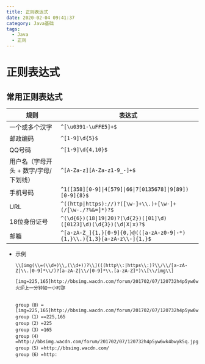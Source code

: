 ```yaml
---
title: 正则表达式
date: 2020-02-04 09:41:37
category: Java基础
tags: 
  - Java
  - 正则
---
```


# 正则表达式

## 常用正则表达式

|规则|表达式|
|---|---|
|一个或多个汉字|`^[\u0391-\uFFE5]+$`|
|邮政编码|`^[1-9]\d{5}$`|
|QQ号码|`^[1-9]\d{4,10}$`|
|用户名（字母开头 + 数字/字母/下划线）|`^[A-Za-z][A-Za-z1-9_-]+$`|
|手机号码|`^1([358][0-9]\|4[579]\|66\|7[0135678]\|9[89])[0-9]{8}$`|
|URL|`^((http\|https)://)?([\w-]+\\.)+[\w-]+(/[\w-./?%&=]*)?$`|
|18位身份证号|`^(\d{6})(18\|19\|20)?(\d{2})([01]\d)([0123]\d)(\d{3})(\d\|X\|x)?$`|
|邮箱|`^[a-zA-Z_]{1,}[0-9]{0,}@(([a-zA-z0-9]-*){1,}\\.){1,3}[a-zA-z\\-]{1,}$`|

- 示例

    ```
    \\[img(\\=(\\d+)\\,(\\d+))?\\](((http\\:|https\\:)?\\/\\/[a-zA-Z|\\.|0-9]*\\/)?[a-zA-Z|\\/|0-9]*\\.[a-zA-Z]*)\\[\\/img\\]

    [img=225,165]http://bbsimg.wacdn.com/forum/201702/07/120732h4p5yw6wk4bwyk5q.jpg[/img]火炉上一分钟如一小时那


    group（0）=[img=225,165]http://bbsimg.wacdn.com/forum/201702/07/120732h4p5yw6wk4bwyk5q.jpg[/img]
    group（1）==225,165
    group（2）=225
    group（3）=165
    group（4）=http://bbsimg.wacdn.com/forum/201702/07/120732h4p5yw6wk4bwyk5q.jpg
    group（5）=http://bbsimg.wacdn.com/
    group（6）=http:
    ```